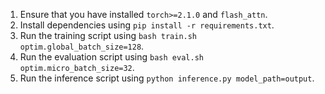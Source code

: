 1. Ensure that you have installed `torch>=2.1.0` and `flash_attn`.
2. Install dependencies using `pip install -r requirements.txt`.
3. Run the training script using `bash train.sh optim.global_batch_size=128`.
4. Run the evaluation script using `bash eval.sh optim.micro_batch_size=32`.
5. Run the inference script using `python inference.py model_path=output`.
